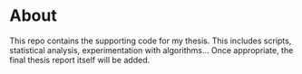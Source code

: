 # About

This repo contains the supporting code for my thesis. This includes scripts, statistical
analysis, experimentation with algorithms... Once appropriate, the final thesis report
itself will be added.